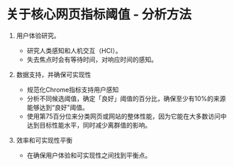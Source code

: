 # 关于核心网页指标阈值 - 分析方法

1. 用户体验研究。
   - 研究人类感知和人机交互（HCI）。
   - 失去焦点时会有等待时间，对响应时间的感知。

2. 数据支持，并确保可实现性
   - 规范化Chrome指标支持用户感知
   - 分析不同候选阈值，确定「良好」阈值的百分比，确保至少有10%的来源能够达到“良好”阈值。
   - 使用第75百分位来分类网页或网站的整体性能，因为它能在大多数访问中达到目标性能水平，同时减少离群值的影响。

3. 效率和可实现性平衡
   - 在确保用户体验和可实现性之间找到平衡点。
